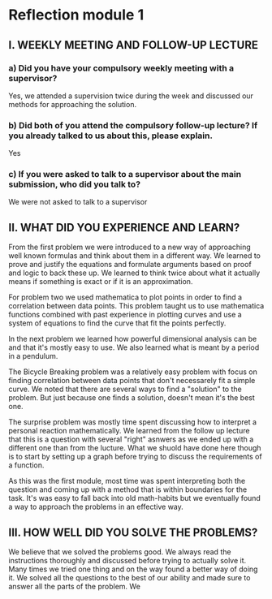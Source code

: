 # Reflection module 1
## I. WEEKLY MEETING AND FOLLOW-UP LECTURE

### a) Did you have your compulsory weekly meeting with a supervisor?
Yes, we attended a supervision twice during the week and discussed our methods for approaching the solution.

### b) Did both of you attend the compulsory follow-up lecture? If you already talked to us about this, please explain.
Yes

### c) If you were asked to talk to a supervisor about the main submission, who did you talk to?
We were not asked to talk to a supervisor

## II. WHAT DID YOU EXPERIENCE AND LEARN?
From the first problem we were introduced to a new way of approaching well known formulas and think about them in a different way. We learned to prove and justify the equations and formulate arguments based on proof and logic to back these up. We learned to think twice about what it actually means if something is exact or if it is an approximation. 

For problem two we used mathematica to plot points in order to find a correlation between data points. This problem taught us to use mathematica functions combined with past experience in plotting curves and use a system of equations to find the curve that fit the points perfectly. 

In the next problem we learned how powerful dimensional analysis can be and that it's mostly easy to use. We also learned what is meant by a period in a pendulum. 

The Bicycle Breaking problem was a relatively easy problem with focus on finding correlation between data points that don't necessarely fit a simple curve. We noted that there are several ways to find a "solution" to the problem. But just because one finds a solution, doesn't mean it's the best one. 

The surprise problem was mostly time spent discussing how to interpret a personal reaction mathematically. We learned from the follow up lecture that this is a question with several "right" asnwers as we ended up with a different one than from the lucture. What we shuold have done here though is to start by setting up a graph before trying to discuss the requirements of a function.

As this was the first module, most time was spent interpreting both the question and coming up with a method that is within boundaries for the task. It's was easy to fall back into old math-habits but we eventually found a way to approach the problems in an effective way.

## III. HOW WELL DID YOU SOLVE THE PROBLEMS?

We believe that we solved the problems good. We always read the instructions thoroughly and discussed before trying to actually solve it. Many times we tried one thing and on the way found a better way of doing it. We solved all the questions to the best of our ability and made sure to answer all the parts of the problem. We 